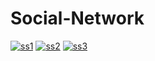 # Social-Network
<a href="https://ibb.co/FJtMrgy"><img src="https://i.ibb.co/jGF2NgQ/ss1.png" alt="ss1" border="0"></a>
<a href="https://ibb.co/Bw9NKk9"><img src="https://i.ibb.co/WsLtpCL/ss2.png" alt="ss2" border="0"></a>
<a href="https://ibb.co/nLLSnbX"><img src="https://i.ibb.co/hmmvZyG/ss3.png" alt="ss3" border="0"></a>
